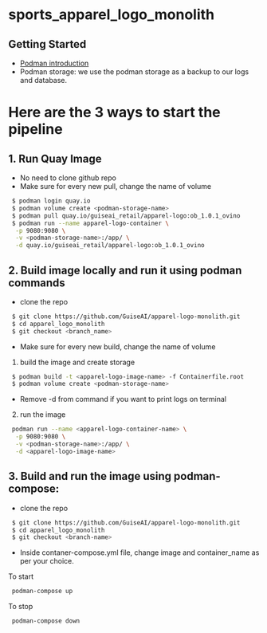 # sports_apparel_logo_monolith 

## Getting Started
- [Podman introduction](https://docs.google.com/document/d/1xCdkYFhxJZ0CFcx8qAWM4bllG80WI3mCfBJfB-kdIKI/edit?usp=sharing)
- Podman storage: we use the podman storage as a backup to our logs and database.

# Here are the 3 ways to start the pipeline

## 1. Run Quay Image

- No need to clone github repo
- Make sure for every new pull, change the name of volume

```sh
 $ podman login quay.io
 $ podman volume create <podman-storage-name>
 $ podman pull quay.io/guiseai_retail/apparel-logo:ob_1.0.1_ovino
 $ podman run --name apparel-logo-container \
  -p 9080:9080 \
  -v <podman-storage-name>:/app/ \
  -d quay.io/guiseai_retail/apparel-logo:ob_1.0.1_ovino
```

## 2. Build image locally and run it using podman commands

- clone the repo
```sh
 $ git clone https://github.com/GuiseAI/apparel-logo-monolith.git
 $ cd apparel_logo_monolith
 $ git checkout <branch_name>
```

- Make sure for every new build, change the name of volume

1. build the image and create storage
```sh
 $ podman build -t <apparel-logo-image-name> -f Containerfile.root
 $ podman volume create <podman-storage-name>
```

- Remove -d from command if you want to print logs on terminal

2. run the image
```sh
 podman run --name <apparel-logo-container-name> \
  -p 9080:9080 \
  -v <podman-storage-name>:/app/ \
  -d <apparel-logo-image-name>
```

## 3. Build and run the image using podman-compose:

- clone the repo
```sh
 $ git clone https://github.com/GuiseAI/apparel-logo-monolith.git
 $ cd apparel_logo_monolith
 $ git checkout <branch-name>
```

- Inside contaner-compose.yml file, change image and container_name as per your choice.

To start
```sh
 podman-compose up
```

To stop
```sh
 podman-compose down
```

